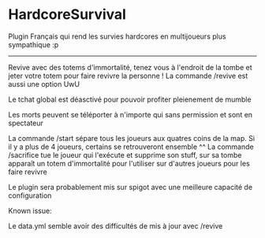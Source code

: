 # HardcoreSurvival
Plugin Français qui rend les survies hardcores en multijoueurs plus sympathique :p

----------------------------
Revive avec des totems d'immortalité, tenez vous à l'endroit de la tombe et jeter votre totem pour faire revivre la personne !
La commande /revive est aussi une option UwU

Le tchat global est déasctivé pour pouvoir profiter pleienement de mumble

Les morts peuvent se téléporter à n'importe qui sans permission et sont en spectateur

La commande /start sépare tous les joueurs aux quatres coins de la map. Si il y a plus de 4 joueurs, certains se retrouveront ensemble ^^
La commande /sacrifice tue le joueur qui l'exécute et supprime son stuff, sur sa tombe apparaît un totem d'immortalité pour l'utiliser sur d'autres joueurs pour les faire revivre

Le plugin sera probablement mis sur spigot avec une meilleure capacité de configuration

Known issue:

Le data.yml semble avoir des difficultés de mis à jour avec /revive
